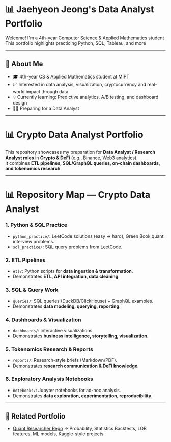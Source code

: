 # 📊 Jaehyeon Jeong's Data Analyst Portfolio

Welcome! I'm a 4th-year Computer Science & Applied Mathematics student This portfolio highlights practicing Python, SQL, Tableau, and more

---

## 🧠 About Me
- 🎓 4th-year CS & Applied Mathematics student at MIPT
- 📈 Interested in data analysis, visualization, cryptocurrency and real-world impact through data
- 💡 Currently learning: Predictive analytics, A/B testing, and dashboard design
- 🧑‍💻 Preparing for a Data Analyst 

---
# 📊 Crypto Data Analyst Portfolio

This repository showcases my preparation for **Data Analyst / Research Analyst roles** in **Crypto & DeFi** (e.g., Binance, Web3 analytics).  
It combines **ETL pipelines, SQL/GraphQL queries, on-chain dashboards, and tokenomics research**.

---

# 📊 Repository Map — Crypto Data Analyst

### 1. Python & SQL Practice
- `python_practice/`: LeetCode solutions (easy → hard), Green Book quant interview problems.
- `sql_practice/`: SQL query problems from LeetCode.

### 2. ETL Pipelines
- `etl/`: Python scripts for **data ingestion & transformation**.  
- Demonstrates **ETL, API integration, data cleaning**.  

### 3. SQL & Query Work
- `queries/`: SQL queries (DuckDB/ClickHouse) + GraphQL examples.  
- Demonstrates **data modeling, querying, reporting**.  

### 4. Dashboards & Visualization
- `dashboards/`: Interactive visualizations.  
- Demonstrates **business intelligence, storytelling, visualization**.  

### 5. Tokenomics Research & Reports
- `reports/`: Research-style briefs (Markdown/PDF).  
- Demonstrates **research communication & DeFi knowledge**.  

### 6. Exploratory Analysis Notebooks
- `notebooks/`: Jupyter notebooks for ad-hoc analysis.  
- Demonstrates **data exploration, experimentation, reproducibility**.  

---

## 🔗 Related Portfolio
- [Quant Researcher Repo](https://github.com/yourusername/quant-researcher) → Probability, Statistics Backtests, LOB features, ML models, Kaggle-style projects.
